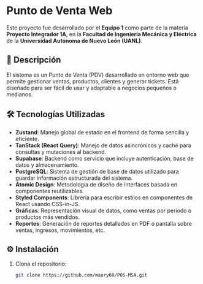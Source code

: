 # Punto de Venta Web

Este proyecto fue desarrollado por el **Equipo 1** como parte de la materia **Proyecto Integrador 1A**, en la **Facultad de Ingeniería Mecánica y Eléctrica** de la **Universidad Autónoma de Nuevo León (UANL)**.

## 📌 Descripción

El sistema es un Punto de Venta (PDV) desarrollado en entorno web que permite gestionar ventas, productos, clientes y generar tickets. Está diseñado para ser fácil de usar y adaptable a negocios pequeños o medianos.

## 🛠 Tecnologías Utilizadas

- **Zustand**: Manejo global de estado en el frontend de forma sencilla y eficiente.
- **TanStack (React Query)**: Manejo de datos asincrónicos y caché para consultas y mutaciones al backend.
- **Supabase**: Backend como servicio que incluye autenticación, base de datos y almacenamiento.
- **PostgreSQL**: Sistema de gestión de base de datos utilizado para guardar información estructurada del sistema.
- **Atomic Design**: Metodología de diseño de interfaces basada en componentes reutilizables.
- **Styled Components**: Librería para escribir estilos en componentes de React usando CSS-in-JS.
- **Gráficas**: Representación visual de datos, como ventas por periodo o productos más vendidos.
- **Reportes**: Generación de reportes detallados en PDF o pantalla sobre ventas, ingresos, movimientos, etc.

## ⚙️ Instalación

1. Clona el repositorio:
   ```bash
   git clone https://github.com/maury60/POS-MSA.git
